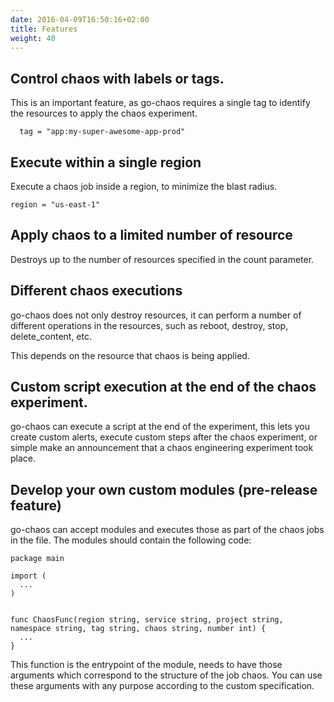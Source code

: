 ```yaml
---
date: 2016-04-09T16:50:16+02:00
title: Features
weight: 40
---
```


## Control chaos with labels or tags.
This is an important feature, as go-chaos requires a single tag to identify the resources 
to apply the chaos experiment. 

```
  tag = "app:my-super-awesome-app-prod"
```

## Execute within a single region 
Execute a chaos job inside a region, to minimize the blast radius.
```
region = "us-east-1"
```

## Apply chaos to a limited number of resource
Destroys up to the number of resources specified in the count parameter.

## Different chaos executions
go-chaos does not only destroy resources, it can perform a number of different operations 
in the resources, such as reboot, destroy, stop, delete_content, etc.

This depends on the resource that chaos is being applied. 

## Custom script execution at the end of the chaos experiment. 
go-chaos can execute a script at the end of the experiment, this lets you create 
custom alerts, execute custom steps after the chaos experiment, or simple make an
announcement that a chaos engineering experiment took place.

## Develop your own custom modules (pre-release feature)
go-chaos can accept modules and executes those as part of the chaos jobs in the file. The modules 
should contain the following code: 

```
package main

import (
  ...
)


func ChaosFunc(region string, service string, project string, namespace string, tag string, chaos string, number int) {
  ...
}
```

This function is the entrypoint of the module, needs to have those arguments which correspond to the structure of the job chaos. 
You can use these arguments with any purpose according to the custom specification.


